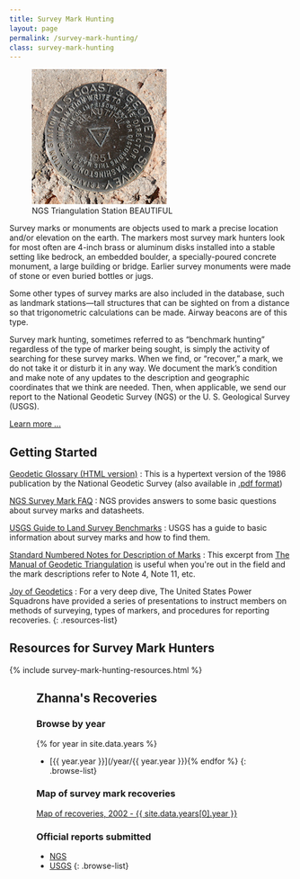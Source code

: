 ```yaml
---
title: Survey Mark Hunting
layout: page
permalink: /survey-mark-hunting/
class: survey-mark-hunting
---
```


<figure class="alignright">
    <img src="/assets/img/go0505csm.jpg" alt="NGS Triangulation Station BEAUTIFUL" title="NGS Triangulation Station BEAUTIFUL">
    <figcaption>NGS Triangulation Station BEAUTIFUL</figcaption>
</figure>

Survey marks or monuments are objects used to mark a precise location and/or elevation on the earth. The markers most survey mark hunters look for most often are 4-inch brass or aluminum disks installed into a stable setting like bedrock, an embedded boulder, a specially-poured concrete monument, a large building or bridge. Earlier survey monuments were made of stone or even buried bottles or jugs.

Some other types of survey marks are also included in the database, such as landmark stations—tall structures that can be sighted on from a distance so that trigonometric calculations can be made. Airway beacons are of this type.

Survey mark hunting, sometimes referred to as “benchmark hunting” regardless of the type of marker being sought, is simply the activity of searching for these survey marks. When we find, or “recover,” a mark, we do not take it or disturb it in any way. We document the mark’s condition and make note of any updates to the description and geographic coordinates that we think are needed. Then, when applicable, we send our report to the National Geodetic Survey (NGS) or the U. S. Geological Survey (USGS).

[Learn more ...](/about-survey-mark-hunting/)

## Getting Started

<!-- Beginner's Guide to Survey Mark Hunting -->

[Geodetic Glossary (HTML version)](https://www.ngs.noaa.gov/CORS-Proxy/Glossary/xml/NGS_Glossary.xml)
: This is a hypertext version of the 1986 publication by the National Geodetic Survey (also available in [.pdf format](https://repository.library.noaa.gov/view/noaa/2827/noaa_2827_DS1.pdf))

[NGS Survey Mark FAQ](https://geodesy.noaa.gov/datasheets/SurveyMarks_FAQ.shtml)
: NGS provides answers to some basic questions about survey marks and datasheets.

[USGS Guide to Land Survey Benchmarks](https://libraryguides.usgs.gov/benchmarks/intro)
: USGS has a guide to basic information about survey marks and how to find them.

[Standard Numbered Notes for Description of Marks](/manual-of-geodetic-triangulation-excerpts/#standard-numbered-notes-for-description-of-marks)
: This excerpt from [The Manual of Geodetic Triangulation](/manual-of-geodetic-triangulation-excerpts/) is useful when you're out in the field and the mark descriptions refer to Note 4, Note 11, etc.

[Joy of Geodetics]()
: For a very deep dive, The United States Power Squadrons have provided a series of presentations to instruct members on methods of surveying, types of markers, and procedures for reporting recoveries.
{: .resources-list}

<div class="responsive-two-column-grid five-three">
<div markdown=1>  

## Resources for Survey Mark Hunters

{% include survey-mark-hunting-resources.html %}

</div>

<div>
<div style="margin: 1rem; padding: 0 2rem;" class="box" markdown=1>

## Zhanna's Recoveries

### Browse by year

{% for year in site.data.years %}
* [{{ year.year }}](/year/{{ year.year }}){% endfor %}
{: .browse-list}

### Map of survey mark recoveries

[Map of recoveries, 2002 - {{ site.data.years[0].year }}](/map-of-recoveries/)

### Official reports submitted

* [NGS](/ngs-recoveries/)
* [USGS](/usgs-recoveries/)
{: .browse-list}

</div>
</div>
</div>